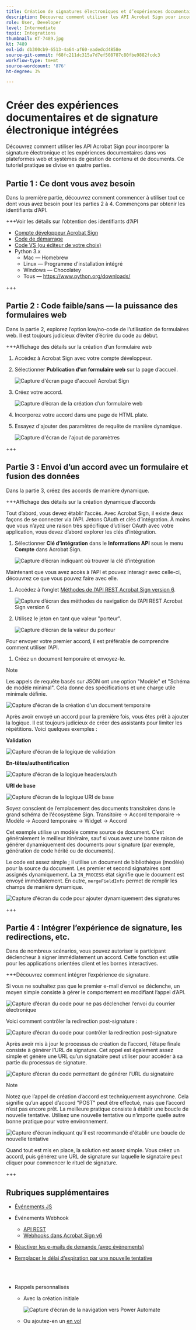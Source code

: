```yaml
---
title: Création de signatures électroniques et d’expériences documentaires incorporées
description: Découvrez comment utiliser les API Acrobat Sign pour incorporer la signature électronique et les expériences documentaires dans vos plateformes web et systèmes de gestion de contenu et de documents
role: User, Developer
level: Intermediate
topic: Integrations
thumbnail: KT-7489.jpg
kt: 7489
exl-id: db300cb9-6513-4a64-af60-eadedcd4858e
source-git-commit: f68fc211dc315a7d7ef508787c80fbe9882fcdc3
workflow-type: tm+mt
source-wordcount: '876'
ht-degree: 3%

---
```


# Créer des expériences documentaires et de signature électronique intégrées

Découvrez comment utiliser les API Acrobat Sign pour incorporer la signature électronique et les expériences documentaires dans vos plateformes web et systèmes de gestion de contenu et de documents. Ce tutoriel pratique se divise en quatre parties.

## Partie 1 : Ce dont vous avez besoin

Dans la première partie, découvrez comment commencer à utiliser tout ce dont vous avez besoin pour les parties 2 à 4. Commençons par obtenir les identifiants d’API.

+++Voir les détails sur l’obtention des identifiants d’API

* [Compte développeur Acrobat Sign](https://acrobat.adobe.com/fr/fr/sign/developer-form.html)
* [Code de démarrage](https://github.com/benvanderberg/adobe-sign-api-tutorial)
* [Code VS (ou éditeur de votre choix)](https://code.visualstudio.com)
* Python 3.x
   * Mac — Homebrew
   * Linux — Programme d&#39;installation intégré
   * Windows — Chocolatey
   * Tous — https://www.python.org/downloads/

+++

## Partie 2 : Code faible/sans — la puissance des formulaires web

Dans la partie 2, explorez l’option low/no-code de l’utilisation de formulaires web. Il est toujours judicieux d’éviter d’écrire du code au début.

+++Affichage des détails sur la création d’un formulaire web

1. Accédez à Acrobat Sign avec votre compte développeur.

1. Sélectionner **Publication d’un formulaire web** sur la page d’accueil.

   ![Capture d&#39;écran page d&#39;accueil Acrobat Sign](assets/embeddedesignature/embed_1.png)

1. Créez votre accord.

   ![Capture d’écran de la création d’un formulaire web](assets/embeddedesignature/embed_2.png)

1. Incorporez votre accord dans une page de HTML plate.

1. Essayez d&#39;ajouter des paramètres de requête de manière dynamique.

   ![Capture d&#39;écran de l&#39;ajout de paramètres](assets/embeddedesignature/embed_3.png)

+++

## Partie 3 : Envoi d’un accord avec un formulaire et fusion des données

Dans la partie 3, créez des accords de manière dynamique.

+++Affichage des détails sur la création dynamique d’accords

Tout d’abord, vous devez établir l’accès. Avec Acrobat Sign, il existe deux façons de se connecter via l’API. Jetons OAuth et clés d’intégration. À moins que vous n’ayez une raison très spécifique d’utiliser OAuth avec votre application, vous devez d’abord explorer les clés d’intégration.

1. Sélectionner **Clé d’intégration** dans le **Informations API** sous le menu **Compte** dans Acrobat Sign.

   ![Capture d’écran indiquant où trouver la clé d’intégration](assets/embeddedesignature/embed_4.png)

Maintenant que vous avez accès à l’API et pouvez interagir avec celle-ci, découvrez ce que vous pouvez faire avec elle.

1. Accédez à l’onglet [Méthodes de l’API REST Acrobat Sign version 6](http://adobesign.com/public/docs/restapi/v6).

   ![Capture d’écran des méthodes de navigation de l’API REST Acrobat Sign version 6](assets/embeddedesignature/embed_5.png)

1. Utilisez le jeton en tant que valeur &quot;porteur&quot;.

   ![Capture d’écran de la valeur du porteur](assets/embeddedesignature/embed_6.png)

Pour envoyer votre premier accord, il est préférable de comprendre comment utiliser l’API.

1. Créez un document temporaire et envoyez-le.

>[!NOTE]
>
>Les appels de requête basés sur JSON ont une option &quot;Modèle&quot; et &quot;Schéma de modèle minimal&quot;. Cela donne des spécifications et une charge utile minimale définie.

![Capture d&#39;écran de la création d&#39;un document temporaire](assets/embeddedesignature/embed_7.png)

Après avoir envoyé un accord pour la première fois, vous êtes prêt à ajouter la logique. Il est toujours judicieux de créer des assistants pour limiter les répétitions. Voici quelques exemples :

**Validation**

![Capture d&#39;écran de la logique de validation](assets/embeddedesignature/embed_8.png)

**En-têtes/authentification**

![Capture d&#39;écran de la logique headers/auth](assets/embeddedesignature/embed_9.png)

**URI de base**

![Capture d&#39;écran de la logique URI de base](assets/embeddedesignature/embed_10.png)

Soyez conscient de l’emplacement des documents transitoires dans le grand schéma de l’écosystème Sign.
Transitoire -> Accord temporaire -> Modèle -> Accord temporaire -> Widget -> Accord

Cet exemple utilise un modèle comme source de document. C’est généralement le meilleur itinéraire, sauf si vous avez une bonne raison de générer dynamiquement des documents pour signature (par exemple, génération de code hérité ou de documents).

Le code est assez simple ; il utilise un document de bibliothèque (modèle) pour la source du document. Les premier et second signataires sont assignés dynamiquement. La `IN_PROCESS` état signifie que le document est envoyé immédiatement. En outre, `mergeFieldInfo` permet de remplir les champs de manière dynamique.

![Capture d&#39;écran du code pour ajouter dynamiquement des signatures](assets/embeddedesignature/embed_11.png)

+++

## Partie 4 : Intégrer l’expérience de signature, les redirections, etc.

Dans de nombreux scénarios, vous pouvez autoriser le participant déclencheur à signer immédiatement un accord. Cette fonction est utile pour les applications orientées client et les bornes interactives.

+++Découvrez comment intégrer l’expérience de signature.

Si vous ne souhaitez pas que le premier e-mail d’envoi se déclenche, un moyen simple consiste à gérer le comportement en modifiant l’appel d’API.

![Capture d’écran du code pour ne pas déclencher l’envoi du courrier électronique](assets/embeddedesignature/embed_12.png)

Voici comment contrôler la redirection post-signature :

![Capture d’écran du code pour contrôler la redirection post-signature](assets/embeddedesignature/embed_13.png)

Après avoir mis à jour le processus de création de l’accord, l’étape finale consiste à générer l’URL de signature. Cet appel est également assez simple et génère une URL qu’un signataire peut utiliser pour accéder à sa partie du processus de signature.

![Capture d’écran du code permettant de générer l’URL du signataire](assets/embeddedesignature/embed_14.png)

>[!NOTE]
>
>Notez que l’appel de création d’accord est techniquement asynchrone. Cela signifie qu’un appel d’accord &quot;POST&quot; peut être effectué, mais que l’accord n’est pas encore prêt. La meilleure pratique consiste à établir une boucle de nouvelle tentative. Utilisez une nouvelle tentative ou n’importe quelle autre bonne pratique pour votre environnement.

![Capture d&#39;écran indiquant qu&#39;il est recommandé d&#39;établir une boucle de nouvelle tentative](assets/embeddedesignature/embed_15.png)

Quand tout est mis en place, la solution est assez simple. Vous créez un accord, puis générez une URL de signature sur laquelle le signataire peut cliquer pour commencer le rituel de signature.

+++

## Rubriques supplémentaires

* [Événements JS](https://www.adobe.io/apis/documentcloud/sign/docs.html#!adobedocs/adobe-sign/master/events.md)
* Événements Webhook
   * [API REST](https://sign-acs.na1.echosign.com/public/docs/restapi/v6#!/webhooks/createWebhook)
   * [Webhooks dans Acrobat Sign v6](https://www.adobe.io/apis/documentcloud/sign/docs.html#!adobedocs/adobe-sign/master/webhooks.md)
* [Réactiver les e-mails de demande (avec événements)](https://sign-acs.na1.echosign.com/public/docs/restapi/v6#!/agreements/updateAgreement)
* [Remplacer le délai d’expiration par une nouvelle tentative](https://stackoverflow.com/questions/23267409/how-to-implement-retry-mechanism-into-python-requests-library)

   <br> 
* Rappels personnalisés
   * Avec la création initiale

      ![Capture d’écran de la navigation vers Power Automate](assets/embeddedesignature/embed_16.png)

   * Ou ajoutez-en un [en vol](https://sign-acs.na1.echosign.com/public/docs/restapi/v6#!/agreements/createReminderOnParticipant)
